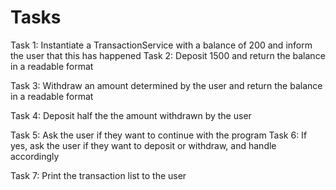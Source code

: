 # Tasks
Task 1: Instantiate a TransactionService with a balance of 200 and inform the user that this has happened
Task 2: Deposit 1500 and return the balance in a readable format

Task 3: Withdraw an amount determined by the user and return the balance in a readable format

Task 4: Deposit half the the amount withdrawn by the user

Task 5: Ask the user if they want to continue with the program
Task 6: If yes, ask the user if they want to deposit or withdraw, and handle accordingly

Task 7: Print the transaction list to the user

